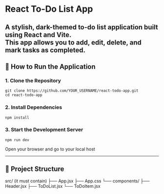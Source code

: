 # React To-Do List App

A stylish, dark-themed to-do list application built using **React** and **Vite**.  
This app allows you to add, edit, delete, and mark tasks as completed.
---


## 🚀 How to Run the Application

### 1. Clone the Repository

```
git clone https://github.com/YOUR_USERNAME/react-todo-app.git
cd react-todo-app
```

### 2. Install Dependencies

```
npm install
```

### 3. Start the Development Server

```
npm run dev
```
Open your browser and go to your local host

---

## 📁 Project Structure

src/ (it must contain)
├── App.jsx
├── App.css
└── components/
    ├── Header.jsx
    ├── ToDoList.jsx
    └── ToDoItem.jsx
